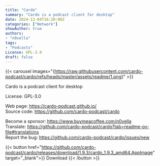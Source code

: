 ```yaml
---
title: "Cardo"
summary: "Cardo is a podcast client for desktop"
date: 2024-12-04T16:20:00Z
categories: ["Network"]
showAuthor: true
authors:
- "n0vella"
tags: 
- "Podcasts"
License: GPL-3.0 
draft: false
---
```


{{< carousel images="{https://raw.githubusercontent.com/cardo-podcast/cardo/refs/heads/master/assets/readme/1.png}" >}}

Cardo is a podcast client for desktop

License: GPL-3.0 

Web page: <https://cardo-podcast.github.io/>  
Source code: <https://github.com/cardo-podcast/cardo>

Become a sponsor: <https://www.buymeacoffee.com/n0vella>  
Translate: <https://github.com/cardo-podcast/cardo?tab=readme-ov-file#translations>  
Report the bug: <https://github.com/cardo-podcast/cardo/issues/new>  

{{< button href="https://github.com/cardo-podcast/cardo/releases/download/1.9.3/cardo_1.9.3_amd64.AppImage" target="_blank">}}
Download
{{< /button >}}